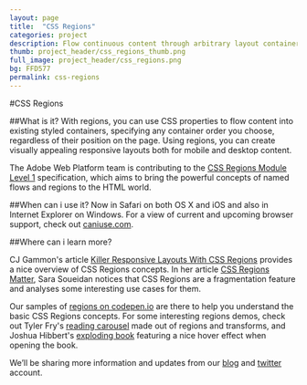 ```yaml
---
layout: page
title:  "CSS Regions"
categories: project
description: Flow continuous content through arbitrary layout containers.
thumb: project_header/css_regions_thumb.png
full_image: project_header/css_regions.png
bg: FFD577
permalink: css-regions
---
```

#CSS Regions

##What is it?
With regions, you can use CSS properties to flow content into existing styled containers, specifying any container order you choose, regardless of their position on the page. Using regions, you can create visually appealing responsive layouts both for mobile and desktop content.

The Adobe Web Platform team is contributing to the [CSS Regions Module Level 1](http://dev.w3.org/csswg/css-regions/) specification, which aims to bring the powerful concepts of named flows and regions to the HTML world.


##When can i use it?
Now in Safari on both OS X and iOS and also in Internet Explorer on Windows. For a view of current and upcoming browser support, check out [caniuse.com](http://caniuse.com/#search=regions).


##Where can i learn more?

CJ Gammon's article [Killer Responsive Layouts With CSS Regions](http://www.smashingmagazine.com/2013/11/05/killer-responsive-layouts-with-css-regions/) provides a nice overview of CSS Regions concepts. In her article [CSS Regions Matter](http://sarasoueidan.com/blog/css-regions-matter/), Sara Soueidan notices that CSS Regions are a fragmentation feature and analyses some interesting use cases for them.

Our samples of [regions on codepen.io](http://codepen.io/collection/jabto/) are there to help you understand the basic CSS Regions concepts. For some interesting regions demos, check out Tyler Fry's [reading carousel](http://codepen.io/frytyler/pen/wdecC) made out of regions and transforms, and Joshua Hibbert's [exploding book](http://codepen.io/joshnh/pen/KyxtH) featuring a nice hover effect when opening the book.

We’ll be sharing more information and updates from our [blog](http://blogs.adobe.com/webplatform/category/features/css-regions/) and [twitter](https://twitter.com/adobeweb) account.